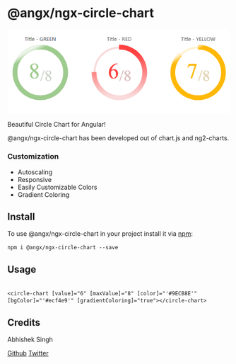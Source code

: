 # @angx/ngx-circle-chart

![Ngx Circle Chart](https://raw.githubusercontent.com/angx-libs/ngx-circle-chart/master/src/assets/screenshot.PNG)

Beautiful Circle Chart for Angular!

@angx/ngx-circle-chart has been developed out of chart.js and ng2-charts.

### Customization

- Autoscaling
- Responsive
- Easily Customizable Colors
- Gradient Coloring

## Install

To use @angx/ngx-circle-chart in your project install it via [npm](https://docs.npmjs.com/about-npm):

```
npm i @angx/ngx-circle-chart --save

```

## Usage

```

<circle-chart [value]="6" [maxValue]="8" [color]="'#9ECB8E'" [bgColor]="'#ecf4e9'" [gradientColoring]="true"></circle-chart>

```

## Credits

Abhishek Singh 

[Github](https://github.com/asingh0601)
[Twitter](https://twitter.com/only_abhishek)